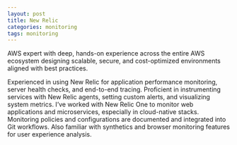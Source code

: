 ```yaml
---
layout: post
title: New Relic
categories: monitoring
tags: monitoring
---
```


AWS expert with deep, hands-on experience across the entire AWS ecosystem designing scalable, secure, and cost-optimized environments aligned with best practices.

<!--more-->

Experienced in using New Relic for application performance monitoring, server health checks, and end-to-end tracing. Proficient in instrumenting services with New Relic agents, setting custom alerts, and visualizing system metrics. I’ve worked with New Relic One to monitor web applications and microservices, especially in cloud-native stacks. Monitoring policies and configurations are documented and integrated into Git workflows. Also familiar with synthetics and browser monitoring features for user experience analysis.
